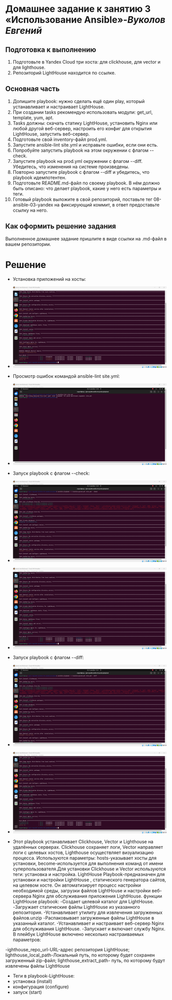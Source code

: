 # **Домашнее задание к занятию 3 «Использование Ansible»**-***Вуколов Евгений***

## **Подготовка к выполнению**

1. Подготовьте в Yandex Cloud три хоста: для clickhouse, для vector и для lighthouse.
2. Репозиторий LightHouse находится по ссылке.

## **Основная часть**

1. Допишите playbook: нужно сделать ещё один play, который устанавливает и настраивает LightHouse.
2. При создании tasks рекомендую использовать модули: get_url, template, yum, apt.
3. Tasks должны: скачать статику LightHouse, установить Nginx или любой другой веб-сервер, настроить его конфиг для открытия LightHouse, запустить веб-сервер.
4. Подготовьте свой inventory-файл prod.yml.
5. Запустите ansible-lint site.yml и исправьте ошибки, если они есть.
6. Попробуйте запустить playbook на этом окружении с флагом --check.
7. Запустите playbook на prod.yml окружении с флагом --diff. Убедитесь, что изменения на системе произведены.
8. Повторно запустите playbook с флагом --diff и убедитесь, что playbook идемпотентен.
9. Подготовьте README.md-файл по своему playbook. В нём должно быть описано: что делает playbook, какие у него есть параметры и теги.
10. Готовый playbook выложите в свой репозиторий, поставьте тег 08-ansible-03-yandex на фиксирующий коммит, в ответ предоставьте ссылку на него.

## **Как оформить решение задания**

Выполненное домашнее задание пришлите в виде ссылки на .md-файл в вашем репозитории.

# **Решение**

- Установка приложений на хосты:

- ![scrinshot](https://github.com/Evgenii-379/08-ansible-03-yandex/blob/main/Снимок%20экрана%202024-12-21%20011532.png)

- Просмотр ошибок командой ansible-lint site.yml:

- ![scrinshot](https://github.com/Evgenii-379/08-ansible-03-yandex/blob/main/Снимок%20экрана%202024-12-21%20124858.png)

- Запуск playbook c флагом --check:

- ![scrinshot](https://github.com/Evgenii-379/08-ansible-03-yandex/blob/main/Снимок%20экрана%202024-12-21%20135406.png)
- ![scrinshot](https://github.com/Evgenii-379/08-ansible-03-yandex/blob/main/Снимок%20экрана%202024-12-21%20135436.png)

- Запуск playbook с флагом --diff:

- ![scrinshot](https://github.com/Evgenii-379/08-ansible-03-yandex/blob/main/Снимок%20экрана%202024-12-21%20142110.png)
- ![scrinshot](https://github.com/Evgenii-379/08-ansible-03-yandex/blob/main/Снимок%20экрана%202024-12-21%20142123.png)

- Этот playbook устанавливает Clickhouse, Vector и Lighthouse на удалённых серверах. Clickhouse сохраняет логи, Vector направляет логи с целевых хостов,
Lighthouse осуществляет визуализацию процесса. Используются параметры: hosts-указывает хосты для установки, become-используется для выполнения команд от
имени суперпользователя.Для установки Clickhouse и Vector используются теги: установка и настройка.
LightHouse Playbook-предназначен для установки и настройки LightHouse , статического генератора сайтов, на целевом хосте.
Он автоматизирует процесс настройки необходимой среды, загрузки файлов LightHouse и настройки веб-сервера Nginx для обслуживания приложения LightHouse.
функции LightHouse playbook:
-Создает целевой каталог для LightHouse.
-Загружает статические файлы LightHouse из указанного репозитория.
-Устанавливает утилиту для извлечения загруженных файлов.unzip
-Распаковывает загруженные файлы LightHouse в указанный каталог.
-Устанавливает и настраивает веб-сервер Nginx для обслуживания LightHouse.
-Запускает и включает службу Nginx.
В плейбук LightHouse включено несколько настраиваемых параметров:

-ighthouse_repo_url-URL-адрес репозитория LightHouse;  lighthouse_local_path-Локальный путь, по которому будет сохранен загруженный zip-файл; lighthouse_extract_path-
 путь, по которому будут извлечены файлы LightHouse
- Теги в playbook-LightHouse: 
- установка (install) 
- конфигурация (configure)
- запуск (start)



















